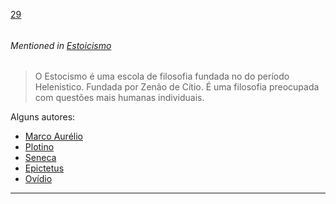 [29](https://github.com/guilhermeprokisch/guilherme/issues/29) 
###### 

 


###### Mentioned in [Estoicismo](Estoicismo.md)  
 > O Estocismo é uma escola de filosofia  fundada no do período Helenistico. Fundada por Zenão de Cítio. É uma filosofia preocupada com questões mais humanas individuais. 

Alguns autores:
- [Marco Aurélio](Marco-Aurélio) 
- [Plotino](Plotino.md) 
- [Seneca](Seneca.md)
- [Epictetus](Epictetus.md)
- [Ovídio](Ovídio.md)

-------------------------------------------------------------------------------

